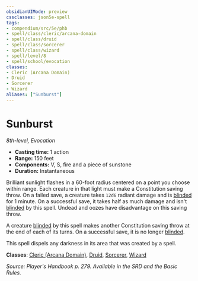 ```yaml
---
obsidianUIMode: preview
cssclasses: json5e-spell
tags:
- compendium/src/5e/phb
- spell/class/cleric/arcana-domain
- spell/class/druid
- spell/class/sorcerer
- spell/class/wizard
- spell/level/8
- spell/school/evocation
classes:
- Cleric (Arcana Domain)
- Druid
- Sorcerer
- Wizard
aliases: ["Sunburst"]
---
```

# Sunburst
*8th-level, Evocation*  

- **Casting time:** 1 action
- **Range:** 150 feet
- **Components:** V, S, fire and a piece of sunstone
- **Duration:** Instantaneous

Brilliant sunlight flashes in a 60-foot radius centered on a point you choose within range. Each creature in that light must make a Constitution saving throw. On a failed save, a creature takes `12d6` radiant damage and is [blinded](/3-Mechanics/CLI/rules/conditions.md#blinded) for 1 minute. On a successful save, it takes half as much damage and isn't [blinded](/3-Mechanics/CLI/rules/conditions.md#blinded) by this spell. Undead and oozes have disadvantage on this saving throw.

A creature [blinded](/3-Mechanics/CLI/rules/conditions.md#blinded) by this spell makes another Constitution saving throw at the end of each of its turns. On a successful save, it is no longer [blinded](/3-Mechanics/CLI/rules/conditions.md#blinded).

This spell dispels any darkness in its area that was created by a spell.

**Classes**: [Cleric (Arcana Domain)](/3-Mechanics/CLI/classes/cleric-arcana-domain-scag.md), [Druid](/3-Mechanics/CLI/classes/druid.md), [Sorcerer](/3-Mechanics/CLI/classes/sorcerer.md), [Wizard](/3-Mechanics/CLI/classes/wizard.md)

*Source: Player's Handbook p. 279. Available in the SRD and the Basic Rules.*